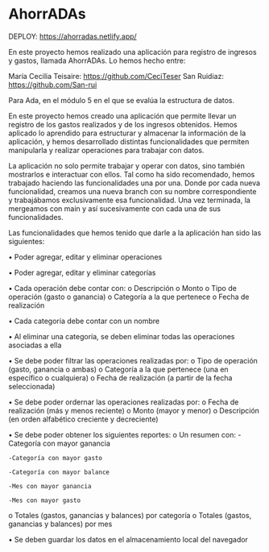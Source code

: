 # AhorrADAs

DEPLOY: https://ahorradas.netlify.app/



En este proyecto hemos realizado una aplicación para registro de ingresos y gastos, llamada AhorrADAs. Lo hemos hecho entre:

María Cecilia Teisaire: https://github.com/CeciTeser
San Ruidiaz: https://github.com/San-rui

Para Ada, en el módulo 5 en el que se evalúa la estructura de datos. 

En este proyecto hemos creado una aplicación que permite llevar un registro de los gastos realizados y de los ingresos obtenidos. Hemos aplicado lo aprendido para estructurar y almacenar la información de la aplicación, y hemos desarrollado distintas funcionalidades que permiten manipularla y realizar operaciones para trabajar con datos.

La aplicación no solo permite trabajar y operar con datos, sino también mostrarlos e interactuar con ellos. Tal como ha sido recomendado, hemos trabajado haciendo las funcionalidades una por una. Donde por cada nueva funcionalidad, creamos una nueva branch con su nombre correspondiente y trabajábamos exclusivamente esa funcionalidad. Una vez terminada, la mergeamos con main y así sucesivamente con cada una de sus funcionalidades. 

Las funcionalidades que hemos tenido que darle a la aplicación han sido las siguientes:

•	Poder agregar, editar y eliminar operaciones

•	Poder agregar, editar y eliminar categorías

•	Cada operación debe contar con:
  o	Descripción
  o	Monto
  o	Tipo de operación (gasto o ganancia)
  o	Categoría a la que pertenece
  o	Fecha de realización
  
•	Cada categoría debe contar con un nombre

•	Al eliminar una categoría, se deben eliminar todas las operaciones asociadas a ella

•	Se debe poder filtrar las operaciones realizadas por:
  o	Tipo de operación (gasto, ganancia o ambas)
  o	Categoría a la que pertenece (una en específico o cualquiera)
  o	Fecha de realización (a partir de la fecha seleccionada)
  
•	Se debe poder ordernar las operaciones realizadas por:
  o	Fecha de realización (más y menos reciente)
  o	Monto (mayor y menor)
  o	Descripción (en orden alfabético creciente y decreciente)
  
•	Se debe poder obtener los siguientes reportes:
  o	Un resumen con:
    -Categoría con mayor ganancia
    
    -Categoría con mayor gasto
    
    -Categoría con mayor balance
    
    -Mes con mayor ganancia
    
    -Mes con mayor gasto
    
  o	Totales (gastos, ganancias y balances) por categoría
  o	Totales (gastos, ganancias y balances) por mes
  
•	Se deben guardar los datos en el almacenamiento local del navegador


